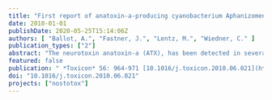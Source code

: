 ```yaml
---
title: "First report of anatoxin-a-producing cyanobacterium Aphanizomenon issatschenkoi in northeastern Germany"
date: 2010-01-01
publishDate: 2020-05-25T15:14:06Z
authors: [ "Ballot, A.", "Fastner, J.", "Lentz, M.", "Wiedner, C." ]
publication_types: ["2"]
abstract: "The neurotoxin anatoxin-a (ATX), has been detected in several northeast German lakes during the last two decades, but no ATX producers have been identified in German water bodies so far. In 2007 and 2008, we analyzed phytoplankton composition and ATX concentration in Lake  tolpsee (NE Germany) in order to identify ATX producers. Sixty-one Aphanizomenon spp. strains were isolated, morphologically and phylogenetically characterized, and tested for ATX production potential by liquid chromatography–tandem mass spectrometry (LC–MS/MS). New primers were specifically designed to identify a fragment of a polyketide synthase gene putatively involved in ATX synthesis and tested on all 61 Aphanizomenon spp. strains from L. Stolpsee and 92 non-ATX-producing Aphanizomenon spp., Anabaena spp. and Anabaenopsis spp. strains from German lakes Langersee, Melangsee and Scharmützelsee. As demonstrated by LC–MS/MS, ATX concentrations in L. Stolpsee were undetectable in 2007 and ranged from 0.01 to 0.12 µg l-1 in 2008. Fifty-nine of the 61 strains isolated were classified as Aphanizomenon gracile and two as Aphanizomenon issatschenkoi. One A. issatschenkoi strain was found to produce ATX at concentrations of 2354 ± 273 µg g-1 fresh weight, whereas the other A. issatschenkoi strain and A. gracile strains tested negative. The polyketide synthase gene putatively involved in ATX biosynthesis was found in the ATX-producing A. issatschenkoi strain from L. Stolpsee but not in the non-ATX-producing Aphanizomenon spp., Anabaena spp. and Anabaenopsis spp. strains from lakes Stolpsee, Langersee, Melangsee, and Scharmützelsee. This study is the first confirming A. issatschenkoi as an ATX producer in German water bodies."
featured: false
publication: " *Toxicon* 56: 964-971 [10.1016/j.toxicon.2010.06.021](https://doi.org/10.1016/j.toxicon.2010.06.021)"
doi: "10.1016/j.toxicon.2010.06.021"
projects: ["nostotox"]
---
```


